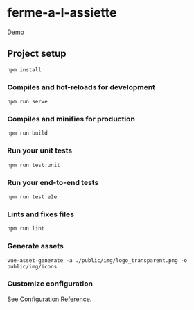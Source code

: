 # ferme-a-l-assiette

[Demo](https://ferme-a-l-assiette.netlify.app)

## Project setup
```
npm install
```

### Compiles and hot-reloads for development
```
npm run serve
```

### Compiles and minifies for production
```
npm run build
```

### Run your unit tests
```
npm run test:unit
```

### Run your end-to-end tests
```
npm run test:e2e
```

### Lints and fixes files
```
npm run lint
```

### Generate assets 
```
vue-asset-generate -a ./public/img/logo_transparent.png -o public/img/icons
```

### Customize configuration
See [Configuration Reference](https://cli.vuejs.org/config/).
